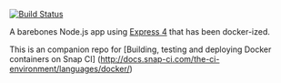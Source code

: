 [![Build Status](https://snap-ci.com/snap-ci-examples/node-js-docker/branch/master/build_image)](https://snap-ci.com/snap-ci-examples/node-js-docker/branch/master)

A barebones Node.js app using [Express 4](http://expressjs.com/) that has been docker-ized.

This is an companion repo for [Building, testing and deploying Docker containers on Snap CI] (http://docs.snap-ci.com/the-ci-environment/languages/docker/)




